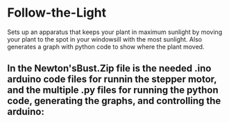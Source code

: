 # Follow-the-Light
Sets up an apparatus that keeps your plant in maximum sunlight by moving your plant to the spot in your windowsill with the most sunlight. Also generates a graph with python code to show where the plant moved.


## In the Newton'sBust.Zip file is the needed .ino arduino code files for runnin the stepper motor, and the multiple .py files for running the python code, generating the graphs, and controlling the arduino:

